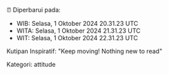 ⏰ Diperbarui pada:
- WIB: Selasa, 1 Oktober 2024 20.31.23 UTC
- WITA: Selasa, 1 Oktober 2024 21.31.23 UTC
- WIT: Selasa, 1 Oktober 2024 22.31.23 UTC

Kutipan Inspiratif:
"Keep moving! Nothing new to read"


Kategori: attitude

